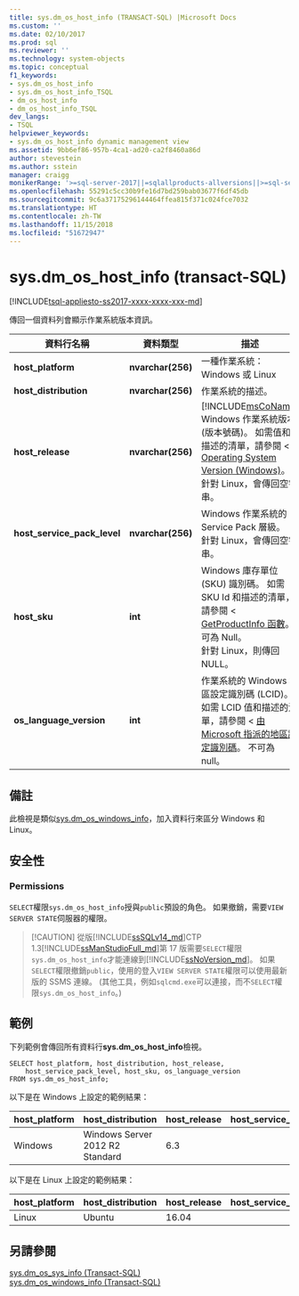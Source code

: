 ```yaml
---
title: sys.dm_os_host_info (TRANSACT-SQL) |Microsoft Docs
ms.custom: ''
ms.date: 02/10/2017
ms.prod: sql
ms.reviewer: ''
ms.technology: system-objects
ms.topic: conceptual
f1_keywords:
- sys.dm_os_host_info
- sys.dm_os_host_info_TSQL
- dm_os_host_info
- dm_os_host_info_TSQL
dev_langs:
- TSQL
helpviewer_keywords:
- sys.dm_os_host_info dynamic management view
ms.assetid: 9bb6ef86-957b-4ca1-ad20-ca2f8460a86d
author: stevestein
ms.author: sstein
manager: craigg
monikerRange: '>=sql-server-2017||=sqlallproducts-allversions||>=sql-server-linux-2017||=azuresqldb-mi-current'
ms.openlocfilehash: 55291c5cc30b9fe16d7bd259bab03677f6df45db
ms.sourcegitcommit: 9c6a37175296144464ffea815f371c024fce7032
ms.translationtype: HT
ms.contentlocale: zh-TW
ms.lasthandoff: 11/15/2018
ms.locfileid: "51672947"
---
```

# <a name="sysdmoshostinfo-transact-sql"></a>sys.dm_os_host_info (transact-SQL)
[!INCLUDE[tsql-appliesto-ss2017-xxxx-xxxx-xxx-md](../../includes/tsql-appliesto-ss2017-xxxx-xxxx-xxx-md.md)]

傳回一個資料列會顯示作業系統版本資訊。  
  
|資料行名稱 |資料類型 |描述 |  
|-----------------|---------------|-----------------|  
|**host_platform** |**nvarchar(256)** |一種作業系統： Windows 或 Linux |
|**host_distribution** |**nvarchar(256)** |作業系統的描述。 |
|**host_release**|**nvarchar(256)**|[!INCLUDE[msCoName](../../includes/msconame-md.md)] Windows 作業系統版本 (版本號碼)。 如需值和描述的清單，請參閱 < [Operating System Version (Windows)](/windows/desktop/SysInfo/operating-system-version)。 <br> 針對 Linux，會傳回空字串。 |  
|**host_service_pack_level**|**nvarchar(256)**|Windows 作業系統的 Service Pack 層級。 <br> 針對 Linux，會傳回空字串。 |  
|**host_sku**|**int**|Windows 庫存單位 (SKU) 識別碼。 如需 SKU Id 和描述的清單，請參閱 < [GetProductInfo 函數](https://msdn.microsoft.com/library/ms724358.aspx)。 可為 Null。 <br> 針對 Linux，則傳回 NULL。 |  
|**os_language_version**|**int**|作業系統的 Windows 地區設定識別碼 (LCID)。 如需 LCID 值和描述的清單，請參閱 <<c0> [ 由 Microsoft 指派的地區設定識別碼](https://go.microsoft.com/fwlink/?LinkId=208080)。 不可為 null。|  

## <a name="remarks"></a>備註  
此檢視是類似[sys.dm_os_windows_info](../../relational-databases/system-dynamic-management-views/sys-dm-os-windows-info-transact-sql.md)，加入資料行來區分 Windows 和 Linux。
  
## <a name="security"></a>安全性  
  
### <a name="permissions"></a>Permissions  
`SELECT`權限`sys.dm_os_host_info`授與`public`預設的角色。 如果撤銷，需要`VIEW SERVER STATE`伺服器的權限。   
 
>  [!CAUTION]
>  從版[!INCLUDE[ssSQLv14_md](../../includes/sssqlv14-md.md)]CTP 1.3[!INCLUDE[ssManStudioFull_md](../../includes/ssmanstudiofull-md.md)]第 17 版需要`SELECT`權限`sys.dm_os_host_info`才能連線到[!INCLUDE[ssNoVersion_md](../../includes/ssnoversion-md.md)]。 如果`SELECT`權限撤銷`public`，使用的登入`VIEW SERVER STATE`權限可以使用最新版的 SSMS 連線。 (其他工具，例如`sqlcmd.exe`可以連接，而不`SELECT`權限`sys.dm_os_host_info`。)

  
## <a name="examples"></a>範例  
 下列範例會傳回所有資料行**sys.dm_os_host_info**檢視。  
  
```  
SELECT host_platform, host_distribution, host_release, 
    host_service_pack_level, host_sku, os_language_version  
FROM sys.dm_os_host_info;  
```  

以下是在 Windows 上設定的範例結果：
 
 |host_platform |host_distribution |host_release |host_service_pack_level |host_sku |os_language_version |
 |----- |----- |----- |----- |----- |----- |
 |Windows   |Windows Server 2012 R2 Standard    |6.3    |   |7  |1033 |  

以下是在 Linux 上設定的範例結果：
 
 |host_platform |host_distribution |host_release |host_service_pack_level |host_sku |os_language_version |
 |----- |----- |----- |----- |----- |----- |
 |Linux |Ubuntu |16.04  |   |NULL   |1033 |  

  
## <a name="see-also"></a>另請參閱  
 [sys.dm_os_sys_info &#40;Transact-SQL&#41;](../../relational-databases/system-dynamic-management-views/sys-dm-os-sys-info-transact-sql.md)   
 [sys.dm_os_windows_info (Transact-SQL)](../../relational-databases/system-dynamic-management-views/sys-dm-os-windows-info-transact-sql.md)  
 

